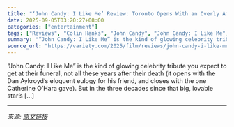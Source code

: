 ```yaml
---
title: "‘John Candy: I Like Me’ Review: Toronto Opens With an Overly Affectionate Homage to a Hometown Comedy Hero"
date: 2025-09-05T03:20:27+08:00
categories: ["entertainment"]
tags: ["Reviews", "Colin Hanks", "John Candy", "John Candy: I Like Me", "Toronto Film Festival"]
summary: "“John Candy: I Like Me” is the kind of glowing celebrity tribute you expect to get at their funeral, not all these years after their death (it opens with the Dan Aykroyd’s eloquent eulogy for his frie"
source_url: "https://variety.com/2025/film/reviews/john-candy-i-like-me-review-1236508555/"
---
```


“John Candy: I Like Me” is the kind of glowing celebrity tribute you expect to get at their funeral, not all these years after their death (it opens with the Dan Aykroyd’s eloquent eulogy for his friend, and closes with the one Catherine O’Hara gave). But in the three decades since that big, lovable star’s [&#8230;]

---

*来源: [原文链接](https://variety.com/2025/film/reviews/john-candy-i-like-me-review-1236508555/)*
